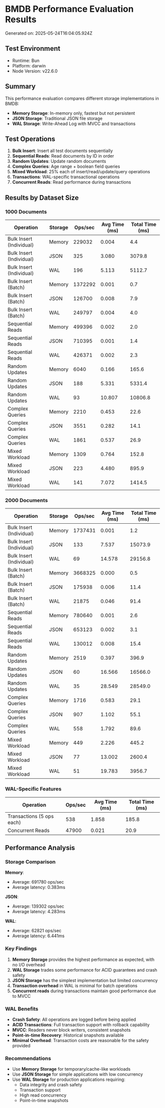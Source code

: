 # BMDB Performance Evaluation Results

Generated on: 2025-05-24T16:04:05.924Z

## Test Environment
- Runtime: Bun
- Platform: darwin
- Node Version: v22.6.0

## Summary

This performance evaluation compares different storage implementations in BMDB:

- **Memory Storage**: In-memory only, fastest but not persistent
- **JSON Storage**: Traditional JSON file storage
- **WAL Storage**: Write-Ahead Log with MVCC and transactions

## Test Operations

1. **Bulk Insert**: Insert all test documents sequentially
2. **Sequential Reads**: Read documents by ID in order
3. **Random Updates**: Update random documents
4. **Complex Queries**: Age range + boolean field queries
5. **Mixed Workload**: 25% each of insert/read/update/query operations
6. **Transactions**: WAL-specific transactional operations
7. **Concurrent Reads**: Read performance during transactions

## Results by Dataset Size


### 1000 Documents

| Operation | Storage | Ops/sec | Avg Time (ms) | Total Time (ms) |
|-----------|---------|---------|---------------|----------------|
| Bulk Insert (Individual) | Memory | 229032 | 0.004 | 4.4 |
| Bulk Insert (Individual) | JSON | 325 | 3.080 | 3079.8 |
| Bulk Insert (Individual) | WAL | 196 | 5.113 | 5112.7 |
| Bulk Insert (Batch) | Memory | 1372292 | 0.001 | 0.7 |
| Bulk Insert (Batch) | JSON | 126700 | 0.008 | 7.9 |
| Bulk Insert (Batch) | WAL | 249797 | 0.004 | 4.0 |
| Sequential Reads | Memory | 499396 | 0.002 | 2.0 |
| Sequential Reads | JSON | 710395 | 0.001 | 1.4 |
| Sequential Reads | WAL | 426371 | 0.002 | 2.3 |
| Random Updates | Memory | 6040 | 0.166 | 165.6 |
| Random Updates | JSON | 188 | 5.331 | 5331.4 |
| Random Updates | WAL | 93 | 10.807 | 10806.8 |
| Complex Queries | Memory | 2210 | 0.453 | 22.6 |
| Complex Queries | JSON | 3551 | 0.282 | 14.1 |
| Complex Queries | WAL | 1861 | 0.537 | 26.9 |
| Mixed Workload | Memory | 1309 | 0.764 | 152.8 |
| Mixed Workload | JSON | 223 | 4.480 | 895.9 |
| Mixed Workload | WAL | 141 | 7.072 | 1414.5 |

### 2000 Documents

| Operation | Storage | Ops/sec | Avg Time (ms) | Total Time (ms) |
|-----------|---------|---------|---------------|----------------|
| Bulk Insert (Individual) | Memory | 1737431 | 0.001 | 1.2 |
| Bulk Insert (Individual) | JSON | 133 | 7.537 | 15073.9 |
| Bulk Insert (Individual) | WAL | 69 | 14.578 | 29156.8 |
| Bulk Insert (Batch) | Memory | 3668325 | 0.000 | 0.5 |
| Bulk Insert (Batch) | JSON | 175938 | 0.006 | 11.4 |
| Bulk Insert (Batch) | WAL | 21875 | 0.046 | 91.4 |
| Sequential Reads | Memory | 780640 | 0.001 | 2.6 |
| Sequential Reads | JSON | 653123 | 0.002 | 3.1 |
| Sequential Reads | WAL | 130012 | 0.008 | 15.4 |
| Random Updates | Memory | 2519 | 0.397 | 396.9 |
| Random Updates | JSON | 60 | 16.566 | 16566.0 |
| Random Updates | WAL | 35 | 28.549 | 28549.0 |
| Complex Queries | Memory | 1716 | 0.583 | 29.1 |
| Complex Queries | JSON | 907 | 1.102 | 55.1 |
| Complex Queries | WAL | 558 | 1.792 | 89.6 |
| Mixed Workload | Memory | 449 | 2.226 | 445.2 |
| Mixed Workload | JSON | 77 | 13.002 | 2600.4 |
| Mixed Workload | WAL | 51 | 19.783 | 3956.7 |

### WAL-Specific Features

| Operation | Ops/sec | Avg Time (ms) | Total Time (ms) |
|-----------|---------|---------------|----------------|
| Transactions (5 ops each) | 538 | 1.858 | 185.8 |
| Concurrent Reads | 47900 | 0.021 | 20.9 |

## Performance Analysis

### Storage Comparison

**Memory**:
- Average: 691780 ops/sec
- Average latency: 0.383ms

**JSON**:
- Average: 139302 ops/sec
- Average latency: 4.283ms

**WAL**:
- Average: 62821 ops/sec
- Average latency: 6.441ms

### Key Findings

1. **Memory Storage** provides the highest performance as expected, with no I/O overhead
2. **WAL Storage** trades some performance for ACID guarantees and crash safety
3. **JSON Storage** has the simplest implementation but limited concurrency
4. **Transaction overhead** in WAL is minimal for batch operations
5. **Concurrent reads** during transactions maintain good performance due to MVCC

### WAL Benefits

- **Crash Safety**: All operations are logged before being applied
- **ACID Transactions**: Full transaction support with rollback capability  
- **MVCC**: Readers never block writers, consistent snapshots
- **Point-in-time Recovery**: Historical snapshots available
- **Minimal Overhead**: Transaction costs are reasonable for the safety provided

### Recommendations

- Use **Memory Storage** for temporary/cache-like workloads
- Use **JSON Storage** for simple applications with low concurrency
- Use **WAL Storage** for production applications requiring:
  - Data integrity and crash safety
  - Transaction support
  - High read concurrency
  - Point-in-time snapshots

